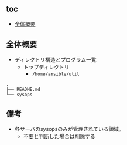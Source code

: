## toc
* [全体概要](#全体概要)

## 全体概要
* ディレクトリ構造とプログラム一覧
	* トップディレクトリ
		* `/home/ansible/util`

```
.
├── README.md
└── sysops
```

## 備考
* 各サーバのsysopsのみが管理されている領域。
	* 不要と判断した場合は削除する